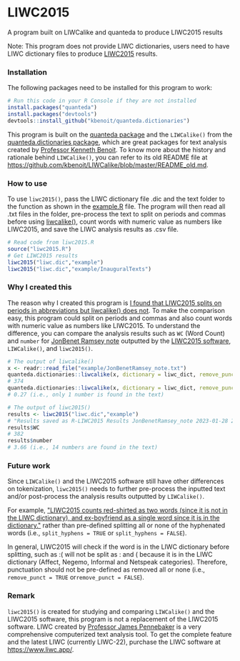 # LIWC2015
A program built on LIWCalike and quanteda to produce LIWC2015 results

Note: This program does not provide LIWC dictionaries, users need to have LIWC dictionary files to produce [LIWC2015](https://www.liwc.app/static/documents/LIWC2015%20Manual%20-%20Development%20and%20Psychometrics.pdf) results.

### Installation
The following packages need to be installed for this program to work:

``` r
# Run this code in your R Console if they are not installed
install.packages("quanteda")
install.packages("devtools")
devtools::install_github("kbenoit/quanteda.dictionaries")
```

This program is built on the [quanteda package](https://github.com/kbenoit/quanteda) and the `LIWCalike()` from the [quanteda.dictionaries package](https://github.com/kbenoit/quanteda.dictionaries), which are great packages for text analysis created by [Professor Kenneth Benoit](https://kenbenoit.net/). To know more about the history and rationale behind `LIWCalike()`, you can refer to its old README file at <https://github.com/kbenoit/LIWCalike/blob/master/README_old.md>.

### How to use

To use `liwc2015()`, pass the LIWC dictionary file .dic and the text folder to the function as shown in the [example.R](https://github.com/CoCoLabErica/LIWC2015/blob/main/example.R) file. The program will then read all .txt files in the folder, pre-process the text to split on periods and commas before using [liwcalike()](https://github.com/kbenoit/quanteda.dictionaries), count words with numeric value as numbers like LIWC2015, and save the LIWC analysis results as .csv file.

``` r
# Read code from liwc2015.R
source("liwc2015.R")
# Get LIWC2015 results
liwc2015("liwc.dic","example")
liwc2015("liwc.dic","example/InauguralTexts")
```

### Why I created this

The reason why I created this program is [I found that LIWC2015 splits on periods in abbreviations but liwcalike() does not](https://github.com/kbenoit/quanteda.dictionaries/issues/38). To make the comparison easy, this program could split on periods and commas and also count words with numeric value as numbers like LIWC2015. To understand the difference, you can compare the analysis results such as `WC` (Word Count) and `number` for [JonBenet Ramsey note](https://github.com/CoCoLabErica/LIWC2015/blob/main/example/JonBenetRamsey_note.txt) outputted by the [LIWC2015 software](https://youtu.be/YqgBViXWKoM?t=71), `LIWCalike()`, and `liwc2015()`.

``` r
# The output of liwcalike()
x <- readr::read_file("example/JonBenetRamsey_note.txt")
quanteda.dictionaries::liwcalike(x, dictionary = liwc_dict, remove_punct = TRUE, remove_symbols = TRUE)[["WC"]]
# 374
quanteda.dictionaries::liwcalike(x, dictionary = liwc_dict, remove_punct = TRUE, remove_symbols = TRUE)[["number"]]
# 0.27 (i.e., only 1 number is found in the text)

# The output of liwc2015()
results <- liwc2015("liwc.dic","example")
# "Results saved as R-LIWC2015 Results JonBenetRamsey_note 2023-01-28 204308.csv"
results$WC
# 382
results$number
# 3.66 (i.e., 14 numbers are found in the text)
```

### Future work

Since `LIWCalike()` and the LIWC2015 software still have other differences on tokenization, `liwc2015()` needs to further pre-process the inputted text and/or post-process the analysis results outputted by `LIWCalike()`.

For example, ["LIWC2015 counts red-shirted as two words (since it is not in the LIWC dictionary), and ex-boyfriend as a single word since it is in the dictionary."](https://www.liwc.app/static/documents/LIWC2015%20Manual%20-%20Operation.pdf) rather than pre-defined splitting all or none of the hyphenated words (i.e., `split_hyphens = TRUE` or `split_hyphens = FALSE`).

In general, LIWC2015 will check if the word is in the LIWC dictionary before splitting, such as :( will not be split as : and ( because it is in the LIWC dictionary (Affect, Negemo, Informal and Netspeak categories). Therefore, punctuation should not be pre-defined as removed all or none (i.e., `remove_punct = TRUE` or`remove_punct = FALSE`).

### Remark
`liwc2015()` is created for studying and comparing `LIWCalike()` and the LIWC2015 software, this program is not a replacement of the LIWC2015 software. LIWC created by [Professor James Pennebaker](https://scholar.google.com/citations?user=KYOCMe0AAAAJ&hl=en) is a very comprehensive computerized text analysis tool. To get the complete feature and the latest LIWC (currently LIWC-22), purchase the LIWC software at <https://www.liwc.app/>.



